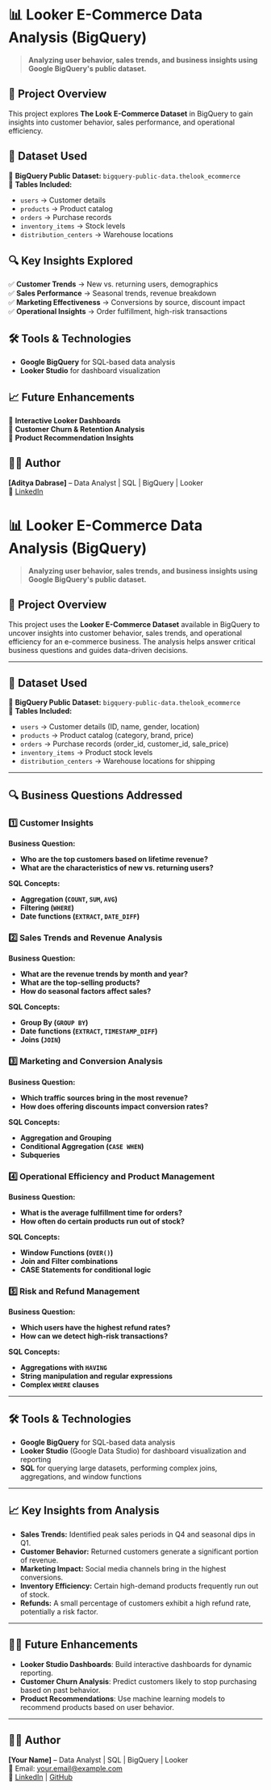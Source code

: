# 📊 Looker E-Commerce Data Analysis (BigQuery)

> **Analyzing user behavior, sales trends, and business insights using Google BigQuery's public dataset.**

## 🚀 Project Overview  
This project explores **The Look E-Commerce Dataset** in BigQuery to gain insights into customer behavior, sales performance, and operational efficiency.  

## 📂 Dataset Used  
📌 **BigQuery Public Dataset:** `bigquery-public-data.thelook_ecommerce`  
📌 **Tables Included:**  
- `users` → Customer details  
- `products` → Product catalog  
- `orders` → Purchase records  
- `inventory_items` → Stock levels  
- `distribution_centers` → Warehouse locations  

## 🔍 Key Insights Explored  
✅ **Customer Trends** → New vs. returning users, demographics  
✅ **Sales Performance** → Seasonal trends, revenue breakdown  
✅ **Marketing Effectiveness** → Conversions by source, discount impact  
✅ **Operational Insights** → Order fulfillment, high-risk transactions  

## 🛠️ Tools & Technologies  
- **Google BigQuery** for SQL-based data analysis  
- **Looker Studio** for dashboard visualization  

## 📈 Future Enhancements  
🔹 **Interactive Looker Dashboards**  
🔹 **Customer Churn & Retention Analysis**  
🔹 **Product Recommendation Insights**  

## 👨‍💻 Author  
**[Aditya Dabrase]** – Data Analyst | SQL | BigQuery | Looker  
🔗 [LinkedIn](https://linkedin.com/adityadabrase) 


# 📊 Looker E-Commerce Data Analysis (BigQuery)

> **Analyzing user behavior, sales trends, and business insights using Google BigQuery's public dataset.**

## 🚀 Project Overview  
This project uses the **Looker E-Commerce Dataset** available in BigQuery to uncover insights into customer behavior, sales trends, and operational efficiency for an e-commerce business. The analysis helps answer critical business questions and guides data-driven decisions.

---

## 📂 Dataset Used  
📌 **BigQuery Public Dataset:** `bigquery-public-data.thelook_ecommerce`  
📌 **Tables Included:**  
- `users` → Customer details (ID, name, gender, location)  
- `products` → Product catalog (category, brand, price)  
- `orders` → Purchase records (order_id, customer_id, sale_price)  
- `inventory_items` → Product stock levels  
- `distribution_centers` → Warehouse locations for shipping  

---

## 🔍 Business Questions Addressed  

### 1️⃣ **Customer Insights**  
**Business Question:**  
- **Who are the top customers based on lifetime revenue?**  
- **What are the characteristics of new vs. returning users?**  

**SQL Concepts:**  
- **Aggregation (`COUNT`, `SUM`, `AVG`)**  
- **Filtering (`WHERE`)**  
- **Date functions (`EXTRACT`, `DATE_DIFF`)**  

### 2️⃣ **Sales Trends and Revenue Analysis**  
**Business Question:**  
- **What are the revenue trends by month and year?**  
- **What are the top-selling products?**  
- **How do seasonal factors affect sales?**  

**SQL Concepts:**  
- **Group By (`GROUP BY`)**  
- **Date functions (`EXTRACT`, `TIMESTAMP_DIFF`)**  
- **Joins (`JOIN`)**  

### 3️⃣ **Marketing and Conversion Analysis**  
**Business Question:**  
- **Which traffic sources bring in the most revenue?**  
- **How does offering discounts impact conversion rates?**  

**SQL Concepts:**  
- **Aggregation and Grouping**  
- **Conditional Aggregation (`CASE WHEN`)**  
- **Subqueries**  

### 4️⃣ **Operational Efficiency and Product Management**  
**Business Question:**  
- **What is the average fulfillment time for orders?**  
- **How often do certain products run out of stock?**  

**SQL Concepts:**  
- **Window Functions (`OVER()`)**  
- **Join and Filter combinations**  
- **CASE Statements for conditional logic**  

### 5️⃣ **Risk and Refund Management**  
**Business Question:**  
- **Which users have the highest refund rates?**  
- **How can we detect high-risk transactions?**  

**SQL Concepts:**  
- **Aggregations with `HAVING`**  
- **String manipulation and regular expressions**  
- **Complex `WHERE` clauses**

---

## 🛠️ Tools & Technologies  
- **Google BigQuery** for SQL-based data analysis  
- **Looker Studio** (Google Data Studio) for dashboard visualization and reporting  
- **SQL** for querying large datasets, performing complex joins, aggregations, and window functions

---

## 📈 Key Insights from Analysis  
- **Sales Trends:** Identified peak sales periods in Q4 and seasonal dips in Q1.  
- **Customer Behavior:** Returned customers generate a significant portion of revenue.  
- **Marketing Impact:** Social media channels bring in the highest conversions.  
- **Inventory Efficiency:** Certain high-demand products frequently run out of stock.  
- **Refunds:** A small percentage of customers exhibit a high refund rate, potentially a risk factor.

---

## 🧑‍💻 Future Enhancements  
- **Looker Studio Dashboards**: Build interactive dashboards for dynamic reporting.  
- **Customer Churn Analysis**: Predict customers likely to stop purchasing based on past behavior.  
- **Product Recommendations**: Use machine learning models to recommend products based on user behavior.

---

## 👨‍💻 Author  
**[Your Name]** – Data Analyst | SQL | BigQuery | Looker  
📧 Email: your.email@example.com  
🔗 [LinkedIn](https://linkedin.com/in/yourprofile) | [GitHub](https://github.com/yourprofile)  
